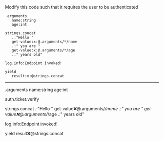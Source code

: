 Modify this code such that it requires the user to be authenticated

```hyperlambda
.arguments
   name:string
   age:int

strings.concat
   .:"Hello "
   get-value:x:@.arguments/*/name
   .:" you are "
   get-value:x:@.arguments/*/age
   .:" years old"

log.info:Endpoint invoked!

yield
   result:x:@strings.concat
```
---
.arguments
   name:string
   age:int

auth.ticket.verify

strings.concat
   .:"Hello "
   get-value:x:@.arguments/*/name
   .:" you are "
   get-value:x:@.arguments/*/age
   .:" years old"

log.info:Endpoint invoked!

yield
   result:x:@strings.concat
